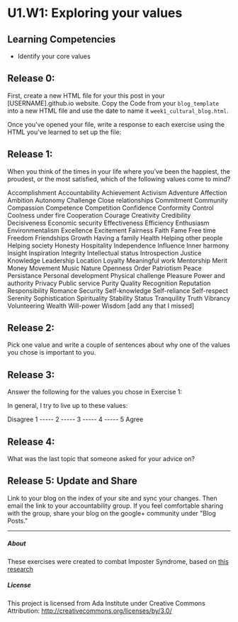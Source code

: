 # U1.W1: Exploring your values

## Learning Competencies
- Identify your core values

## Release 0:

First, create a new HTML file for your this post in your [USERNAME].github.io website. Copy the Code from your `blog_template` into a new HTML file and use the date to name it `week1_cultural_blog.html`. 

Once you've opened your file, write a response to each exercise using the HTML you've learned to set up the file: 

## Release 1:

When you think of the times in your life where you’ve been the
happiest, the proudest, or the most satisfied, which of the following
values come to mind?

Accomplishment
Accountability
Achievement
Activism
Adventure
Affection
Ambition
Autonomy
Challenge
Close relationships
Commitment
Community
Compassion
Competence
Competition
Confidence
Conformity
Control
Coolness under fire
Cooperation
Courage
Creativity
Credibility
Decisiveness
Economic security
Effectiveness
Efficiency
Enthusiasm
Environmentalism
Excellence
Excitement
Fairness
Faith
Fame
Free time
Freedom
Friendships
Growth
Having a family
Health
Helping other people
Helping society
Honesty
Hospitality
Independence
Influence
Inner harmony
Insight
Inspiration
Integrity
Intellectual status
Introspection
Justice
Knowledge
Leadership
Location
Loyalty
Meaningful work
Mentorship
Merit
Money
Movement
Music
Nature
Openness
Order
Patriotism
Peace
Persistance
Personal development
Physical challenge
Pleasure
Power and authority
Privacy
Public service
Purity
Quality
Recognition
Reputation
Responsibility
Romance
Security
Self-knowledge
Self-reliance
Self-respect
Serenity
Sophistication
Spirituality
Stability
Status
Tranquility
Truth
Vibrancy
Volunteering
Wealth
Will-power
Wisdom
[add any that I missed]



## Release 2:

Pick one value and write a couple of sentences about why one of the values you chose is important to you.



## Release 3:

Answer the following for the values you chose in Exercise 1:

In general, I try to live up to these values:

Disagree 1 ----- 2 ----- 3 ----- 4 ----- 5 Agree



## Release 4:

What was the last topic that someone asked for your advice on?


## Release 5: Update and Share
Link to your blog on the index of your site and sync your changes. Then email the link to your accountability group.
If you feel comfortable sharing with the group, share your blog on the google+ community under "Blog Posts."

<hr>

##### About
These exercises were created to combat Imposter Syndrome, based on [this research](http://blogs.discovermagazine.com/notrocketscience/2010/11/25/15-minute-writing-exercise-closes-the-gender-gap-in-university-level-physics/#.Uynq1a1dUYM)

##### License
This project is licensed from Ada Institute under Creative Commons Attribution:
http://creativecommons.org/licenses/by/3.0/

